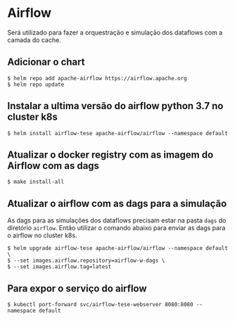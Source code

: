 # Airflow

Será utilizado para fazer a orquestração e simulação dos dataflows com a camada do cache.

## Adicionar o chart

    $ helm repo add apache-airflow https://airflow.apache.org
    $ helm repo update

## Instalar a ultima versão do airflow python 3.7 no cluster k8s

    $ helm install airflow-tese apache-airflow/airflow --namespace default

## Atualizar o docker registry com as imagem do Airflow com as dags

    $ make install-all

## Atualizar o airflow com as dags para a simulação

As dags para as simulações dos dataflows precisam estar na pasta `dags` do diretório `airflow`. Então utilizar o comando abaixo para enviar as dags para o airflow no cluster k8s.

    $ helm upgrade airflow-tese apache-airflow/airflow --namespace default \
    $ --set images.airflow.repository=airflow-w-dags \
    $ --set images.airflow.tag=latest

## Para expor o serviço do airflow

    $ kubectl port-forward svc/airflow-tese-webserver 8080:8080 --namespace default